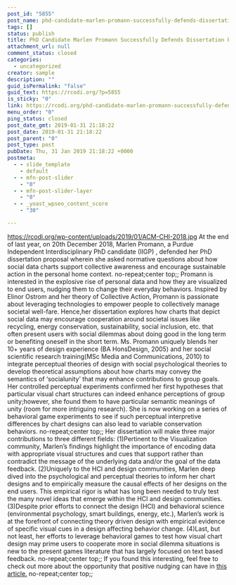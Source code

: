 ```yaml
---
post_id: "5855"
post_name: phd-candidate-marlen-promann-successfully-defends-dissertation-proposal
tags: []
status: publish
title: PhD Candidate Marlen Promann Successfully Defends Dissertation Proposal
attachment_url: null
comment_status: closed
categories:
  - uncategorized
creator: sample
description: ""
guid_isPermalink: "false"
guid_text: https://rcodi.org/?p=5855
is_sticky: "0"
link: https://rcodi.org/phd-candidate-marlen-promann-successfully-defends-dissertation-proposal/
menu_order: "0"
ping_status: closed
post_date_gmt: 2019-01-31 21:18:22
post_date: 2019-01-31 21:18:22
post_parent: "0"
post_type: post
pubDate: Thu, 31 Jan 2019 21:18:22 +0000
postmeta:
  - - slide_template
    - default
  - - mfn-post-slider
    - "0"
  - - mfn-post-slider-layer
    - "0"
  - - _yoast_wpseo_content_score
    - "30"

---
```


https://rcodi.org/wp-content/uploads/2019/01/ACM-CHI-2018.jpg At the end of last year, on 20th December 2018, Marlen Promann, a Purdue Independent Interdisciplinary PhD candidate (IIGP) , defended her PhD dissertation proposal wherein she asked normative questions about how social data charts support collective awareness and encourage sustainable action in the personal home context. no-repeat;center top;; Promann is interested in the explosive rise of personal data and how they are visualized to end users, nudging them to change their everyday behaviors. Inspired by Elinor Ostrom and her theory of Collective Action, Promann is passionate about leveraging technologies to empower people to collectively manage societal well-fare. Hence,her dissertation explores how charts that depict social data may encourage cooperation around societal issues like recycling, energy conservation, sustainability, social inclusion, etc. that often present users with social dilemmas about doing good in the long term or benefiting oneself in the short term. Ms. Promann uniquely blends her 10+ years of design experience (BA HonsDesign, 2005) and her social scientific research training(MSc Media and Communications, 2010) to integrate perceptual theories of design with social psychological theories to develop theoretical assumptions about how charts may convey the semantics of ‘socialunity’ that may enhance contributions to group goals. Her controlled perceptual experiments confirmed her first hypotheses that particular visual chart structures can indeed enhance perceptions of group unity;however, she found them to have particular semantic meanings of unity (room for more intriguing research). She is now working on a series of behavioral game experiments to see if such perceptual interpretive differences by chart designs can also lead to variable conservation behaviors. no-repeat;center top;; Her dissertation will make three major contributions to three different fields: (1)Pertinent to the Visualization community, Marlen’s findings highlight the importance of encoding data with appropriate visual structures and cues that support rather than contradict the message of the underlying data and/or the goal of the data feedback. (2)Uniquely to the HCI and design communities, Marlen deep dived into the psychological and perceptual theories to inform her chart designs and to empirically measure the causal effects of her designs on the end users. This empirical rigor is what has long been needed to truly test the many novel ideas that emerge within the HCI and design communities. (3)Despite prior efforts to connect the design (HCI) and behavioral science (environmental psychology, smart buildings, energy, etc.), Marlen’s work is at the forefront of connecting theory driven design with empirical evidence of specific visual cues in a design affecting behavior change. (4)Last, but not least, her efforts to leverage behavioral games to test how visual chart design may prime users to cooperate more in social dilemma situations is new to the present games literature that has largely focused on text based feedback. no-repeat;center top;; If you found this interesting, feel free to check out more about the opportunity that positive nudging can have in [this article.](rcodi.org/nudging) no-repeat;center top;;
